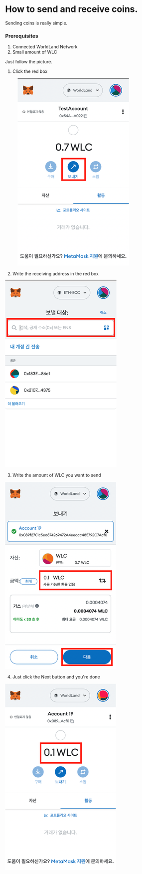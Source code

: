 # How to send and receive coins.

Sending coins is really simple.



### Prerequisites

1. Connected WorldLand Network
2. Small amount of WLC



Just follow the picture.

1. Click the red box

<figure><img src="../.gitbook/assets/image (7).png" alt=""><figcaption></figcaption></figure>

2. Write the receiving address in the red box

![](<../.gitbook/assets/image (1).png>)

3. Write the amount of WLC you want to send

![](<../.gitbook/assets/image (5).png>)

4. Just click the Next button and you're done

![](../.gitbook/assets/image.png)



